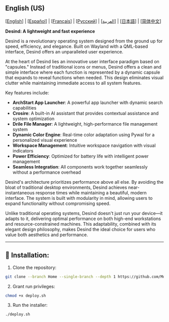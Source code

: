 ## English (US)

[[English](https://github.com/MdX07r/Desind)] | [[Español](https://github.com/MdX07r/Desind/tree/ES)] | [[Français](https://github.com/MdX07r/Desind/tree/FR)] | [[Pусский](https://github.com/MdX07r/Desind/tree/RU)] | [[العربية](https://github.com/MdX07r/Desind/tree/AR)] | [[日本語](https://github.com/MdX07r/Desind/tree/JP)] | [[简体中文](https://github.com/MdX07r/Desind/tree/CN)]

**Desind: A lightweight and fast experience**

Desind is a revolutionary operating system designed from the ground up for speed, efficiency, and elegance. Built on Wayland with a QML-based interface, Desind offers an unparalleled user experience.

At the heart of Desind lies an innovative user interface paradigm based on "capsules." Instead of traditional icons or menus, Desind offers a clean and simple interface where each function is represented by a dynamic capsule that expands to reveal functions when needed. This design eliminates visual clutter while maintaining immediate access to all system features.

Key features include:

- **ArchStart App Launcher**: A powerful app launcher with dynamic search capabilities
- **Crosire**: A built-in AI assistant that provides contextual assistance and system optimization
- **Drile File Manager**: A lightweight, high-performance file management system
- **Dynamic Color Engine**: Real-time color adaptation using Pywal for a personalized visual experience
- **Workspace Management**: Intuitive workspace navigation with visual indicators
- **Power Efficiency**: Optimized for battery life with intelligent power management
- **Seamless Integration**: All components work together seamlessly without a performance overhead

Desind's architecture prioritizes performance above all else. By avoiding the bloat of traditional desktop environments, Desind achieves near-instantaneous response times while maintaining a beautiful, modern interface. The system is built with modularity in mind, allowing users to expand functionality without compromising speed.

Unlike traditional operating systems, Desind doesn't just run your device—it adapts to it, delivering optimal performance on both high-end workstations and resource-constrained machines. This adaptability, combined with its elegant design philosophy, makes Desind the ideal choice for users who value both aesthetics and performance.

---

## 🔹 Installation:

1. Clone the repository:
```bash
git clone --branch Home --single-branch --depth 1 https://github.com/MdX07r/Desind.git
```
2. Grant run privileges:
```bash
chmod +x deploy.sh
```
3. Run the installer:
```bash
./deploy.sh
```
